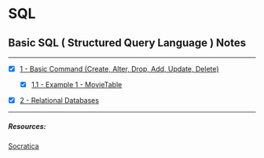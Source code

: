 # SQL
## Basic SQL (  Structured Query Language ) Notes
---
- [x] [1 - Basic Command (Create, Alter, Drop, Add, Update, Delete)](./topics/basic.commands.md)

    - [x] [1.1 - Example 1 - MovieTable](./topics/example.movietable.md)

- [x] [2 - Relational Databases](./topics/relational.databases.md)

---

##### Resources:
 [Socratica](https://www.youtube.com/playlist?list=PLi01XoE8jYojRqM4qGBF1U90Ee1Ecb5tt)
